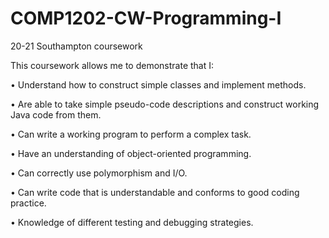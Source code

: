 # COMP1202-CW-Programming-I

20-21 Southampton coursework



This coursework allows me to demonstrate that I:

  • Understand how to construct simple classes and implement methods.

  • Are able to take simple pseudo-code descriptions and construct working Java code from them.

  • Can write a working program to perform a complex task.

  • Have an understanding of object-oriented programming.

  • Can correctly use polymorphism and I/O.

  • Can write code that is understandable and conforms to good coding practice.

  • Knowledge of different testing and debugging strategies.





